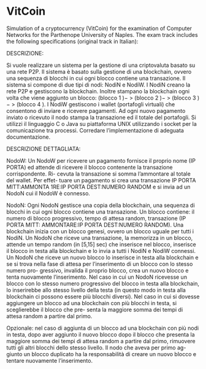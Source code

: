 # VitCoin
Simulation of a cryptocurrency (VitCoin) for the examination of Computer Networks for the Parthenope University of 
Naples. 
The exam track includes the following specifications (original track in Italian):


DESCRIZIONE:

Si vuole realizzare un sistema per la gestione di una criptovaluta basato su
una rete P2P. Il sistema è basato sulla gestione di una blockchain, ovvero
una sequenza di blocchi in cui ogni blocco contiene una transazione.
Il sistema si compone di due tipi di nodi: NodiN e NodiW. I NodiN creano
la rete P2P e gestiscono la blockchain. Inoltre stampano la blockchain ogni
volta che viene aggiunto un blocco: (blocco 1 )− > (blocco 2 )− > (blocco 3 )− >
(blocco 4 ). I NodiW gestiscono i wallet (portafogli virtuali) che consentono di
inviare e ricevere pagamenti. Ad ogni nuovo pagamento inviato o ricevuto
il nodo stampa la transazione ed il totale del portafogli.
Si utilizzi il linguaggio C o Java su piattaforma UNIX utilizzando i socket
per la comunicazione tra processi. Corredare l’implementazione di adeguata
documentazione.


DESCRIZIONE DETTAGLIATA:

NodoW:
Un NodoW per ricevere un pagamento fornisce il proprio nome (IP PORTA)
ed attende di ricevere il blocco contenente la transazione corrispondente. Ri-
cevuta la transazione si somma l’ammontare al totale del wallet. Per effet-
tuare un pagamento si crea una transazione IP PORTA MITT:AMMONTA
1RE:IP PORTA DEST:NUMERO RANDOM e si invia ad un NodoN cui il
NodoW è connesso.

NodoN:
Ogni NodoN gestisce una copia della blockchain, una sequenza di blocchi in
cui ogni blocco contiene una transazione. Un blocco contiene: il numero di
blocco progressivo, tempo di attesa random, transazione (IP PORTA MITT:
AMMONTARE:IP PORTA DEST:NUMERO RANDOM). Una blockchain
inizia con un blocco genesi, ovvero un blocco uguale per tutti i NodiN. Un
NodoN che riceve una transazione, la memorizza in un blocco, attende un
tempo random (in [5,15] sec) che inserisce nel blocco, inserisce il blocco in
testa alla blockchain e lo invia a tutti i NodiN e NodiW connessi. Un NodoN
che riceve un nuovo blocco lo inserisce in testa alla blockchain e se si trova
nella fase di attesa per l’inserimento di un blocco con lo stesso numero pro-
gressivo, invalida il proprio blocco, crea un nuovo blocco e tenta nuovamente
l’inserimento. Nel caso in cui un NodoN ricevesse un blocco con lo stesso
numero progressivo del blocco in testa alla blockchain, lo inserirebbe allo
stesso livello della testa (in questo modo in testa alla blockchain ci possono
essere più blocchi diversi). Nel caso in cui si dovesse aggiungere un blocco
ad una blockchain con più blocchi in testa, si sceglierebbe il blocco che pre-
senta la maggiore somma dei tempi di attesa random a partire dal primo.

Opzionale: nel caso di aggiunta di un blocco ad una blockchain con più nodi
in testa, dopo aver aggiunto il nuovo blocco dopo il blocco che presenta la
maggiore somma dei tempi di attesa random a partire dal primo, rimuovere
tutti gli altri blocchi dello stesso livello. Il nodo che aveva per primo ag-
giunto un blocco duplicato ha la responsabilità di creare un nuovo blocco e
tentare nuovamente l’inserimento.
